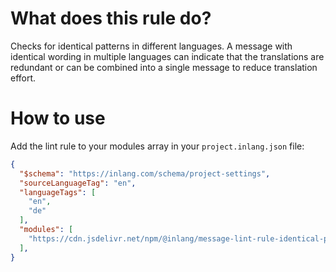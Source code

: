 # What does this rule do?

Checks for identical patterns in different languages.  A message with identical wording in multiple languages can indicate that the translations are redundant or can be combined into a single message to reduce translation effort.

# How to use

Add the lint rule to your modules array in your `project.inlang.json` file:

```json
{
  "$schema": "https://inlang.com/schema/project-settings",
  "sourceLanguageTag": "en",
  "languageTags": [
    "en",
    "de"
  ],
  "modules": [
    "https://cdn.jsdelivr.net/npm/@inlang/message-lint-rule-identical-pattern@latest/dist/index.js"
  ],
}
```
